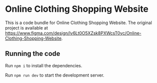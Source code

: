 
  # Online Clothing Shopping Website

  This is a code bundle for Online Clothing Shopping Website. The original project is available at https://www.figma.com/design/lv6Lt0O5XZsk8PXWcsT0yc/Online-Clothing-Shopping-Website.

  ## Running the code

  Run `npm i` to install the dependencies.

  Run `npm run dev` to start the development server.
  